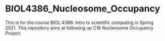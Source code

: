 # BIOL4386_Nucleosome_Occupancy
This is for the course BIOL:4386: Intro to scientific computing in Spring 2021. This repository aims at following up C16 Nucleosome Occupancy Project. 
